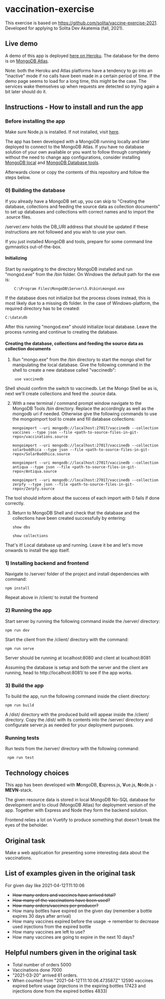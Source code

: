 # vaccination-exercise

This exercise is based on https://github.com/solita/vaccine-exercise-2021. Developed for applying to Solita Dev Akatemia (fall, 2021).

## Live demo

A demo of this app is deployed [here on Heroku](https://fathomless-fjord-13408.herokuapp.com/).
The database for the demo is on [MongoDB Atlas](https://www.mongodb.com/cloud/atlas).

Note: both the Heroku and Atlas platforms have a tendency to go into an "inactive" mode if no calls have been made in a certain period of time. If the demo page seems to load for a long time, this might be the case. The services wake themselves up when requests are detected so trying again a bit later should do it.

## Instructions - How to install and run the app

### Before installing the app

Make sure Node.js is installed. If not installed, visit [here](https://nodejs.org/en/).

The app has been developed with a MongoDB running locally and later deployed to connect to the MongoDB Atlas.
If you have no database solution of your own available or you want to follow through completely without the need to change app configurations, consider installing [MongoDB local](https://www.mongodb.com/try/download/community) and [MongoDB Database tools](https://www.mongodb.com/try/download/database-tools).

Afterwards clone or copy the contents of this repository and follow the steps below.

### 0) Building the database

If you already have a MongoDB set up, you can skip to "Creating the database, collections and feeding the source data as collection documents" to set up databases and collections with correct names and to import the .source files.

/server/.env holds the DB_URI address that should be updated if these instructions are not followed and you wish to use your own.

If you just installed MongoDB and tools, prepare for some command line gymnastics out-of-the-box.

#### Initializing

Start by navigating to the directory MongoDB installed and run "mongod.exe" from the /bin folder. On Windows the default path for the exe is:

        C:\Program Files\MongoDB\Server\5.0\bin\mongod.exe

If the database does not initialize but the process closes instead, this is most likely due to a missing db folder. In the case of Windows-platform, the required directory has to be created:

    C:\data\db
    
After this running "mongod.exe" should initialize local database. Leave the process running and continue to creating the database.

#### Creating the database, collections and feeding the source data as collection documents

1) Run "mongo.exe" from the /bin directory to start the mongo shell for manipulating the local database. Give the following command in the shell to create a new database called "vaccinedb":

        use vaccinedb
    
 Shell should confirm the switch to vaccinedb. Let the Mongo Shell be as is, next we'll create collections and feed the .source data.
 
 2) With a new terminal / command prompt window navigate to the MongoDB Tools /bin directory. Replace the <path-to-source-files-in-git-repo> accordingly as well as the mongodb uri if needed. Otherwise give the following commands to use the mongoimport tool to create and fill database collections:

        mongoimport --uri mongodb://localhost:27017/vaccinedb --collection vaccines --type json --file <path-to-source-files-in-git-repo>/vaccinations.source
        
        mongoimport --uri mongodb://localhost:27017/vaccinedb --collection solarbuddhica --type json --file <path-to-source-files-in-git-repo>/SolarBuddhica.source
        
        mongoimport --uri mongodb://localhost:27017/vaccinedb --collection antiqua --type json --file <path-to-source-files-in-git-repo>/Antiqua.source
        
        mongoimport --uri mongodb://localhost:27017/vaccinedb --collection zerpfy --type json --file <path-to-source-files-in-git-repo>/Zerpfy.source
 
 The tool should inform about the success of each import with 0 fails if done correctly.
 
 3) Return to MongoDB Shell and check that the database and the collections have been created successfully by entering:
    
        show dbs
    
        show collections
    
  That's it! Local database up and running. Leave it be and let's move onwards to install the app itself.

### 1) Installing backend and frontend

Navigate to /server/ folder of the project and install dependencies with command:

    npm install

Repeat above in /client/ to install the frontend

### 2) Running the app

Start server by running the following command inside the /server/ directory:

    npm run dev

Start the client from the /client/ directory with the command:

    npm run serve

Server should be running at localhost:8080 and client at localhost:8081

Assuming the database is setup and both the server and the client are running, head to http://localhost:8081/ to see if the app works.

### 3) Build the app

To build the app, run the following command inside the client directory:

    npm run build

A /dist/ directory with the produced build will appear inside the /client/ directory. Copy the /dist/ with its contents into the /server/ directory and configurate server.js as needed for your deployment purposes.

### Running tests

Run tests from the /server/ directory with the following command:

     npm run test
        
        
## Technology choices

This app has been developed with **M**ongoDB, **E**spress.js, **V**ue.js, **N**ode.js - **MEVN**-stack.

The given resource data is stored in local MongoDB No-SQL database for development and to cloud (MongoDB Atlas) for deployment version of the app.
Together with Express and Node they form the backend solution.

Frontend relies a lot on Vuetify to produce something that doesn't break the eyes of the beholder.


## Original task

Make a web application for presenting some interesting data about the vaccinations.

    
## List of examples given in the original task

For given day like 2021-04-12T11:10:06

* ~~How many orders and vaccines have arrived total?~~
* ~~How many of the vaccinations have been used?~~
* ~~How many orders/vaccines per producer?~~
* How many bottles have expired on the given day (remember a bottle expires 30 days after arrival)
* How many vaccines expired before the usage -> remember to decrease used injections from the expired bottle
* How many vaccines are left to use?
* How many vaccines are going to expire in the next 10 days?

    
## Helpful numbers given in the original task

* Total number of orders 5000
* Vaccinations done 7000
* "2021-03-20" arrived 61 orders.
* When counted from "2021-04-12T11:10:06.473587Z" 12590 vaccines expired before usage (injections in the expiring bottles 17423
  and injections done from the expired bottles 4833)
